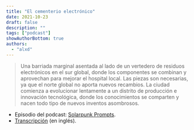 ```yaml
---
title: "El cementerio electrónico"
date: 2021-10-23
draft: false
description: ""
tags: ["podcast"]
showAuthorBottom: true
authors:
  - "alxd"
---
```



> Una barriada marginal asentada al lado de un vertedero de residuos electrónicos en el sur global, donde los componentes se combinan y aprovechan para mejorar el hospital local. Las piezas son necesarias, ya que el norte global no aporta nuevos recambios. La ciudad comienza a evolucionar lentamente a un distrito de producción e innovación tecnológica, donde los conocimientos se comparten y nacen todo tipo de nuevos inventos asombrosos.

- Episodio del podcast: [Solarpunk Prompts](https://podcast.tomasino.org/@SolarpunkPrompts/episodes/the-electronics-graveyard).
- [Transcripción](https://wiki.tomasino.org/writing/Solarpunk-Prompts---The-Electronics-Graveyard) (en inglés).

